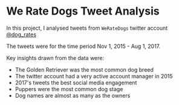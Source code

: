 # We Rate Dogs Tweet Analysis

In this project, I analysed tweets from `WeRateDogs` twitter account [@dog_rates](https://twitter.com/dog_rates)

The tweets were for the time period Nov 1, 2015 - Aug 1, 2017.

Key insights drawn from the data were: 
+ The Golden Retriever was the most common dog breed
+ The twitter account had a very active account manager in 2015
+ 2017's tweets the best social media engagement
+ Puppers were the most common dog stage
+ Dog names are almost as many as the owners